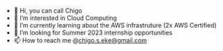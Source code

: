 - 👋 Hi, you can call Chigo
- 👀 I’m interested in Cloud Computing
- 🌱 I’m currently learning about the AWS infrastruture (2x AWS Certified)
- 💞️ I’m looking for Summer 2023 internship opportunities 
- 📫 How to reach me @chigo.s.eke@gmail.com

<!---
coolchigi/coolchigi is a ✨ special ✨ repository because its `README.md` (this file) appears on your GitHub profile.
You can click the Preview link to take a look at your changes.
--->
